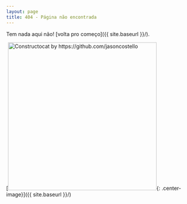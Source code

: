 ```yaml
---
layout: page
title: 404 - Página não encontrada
---
```


Tem nada aqui não! [volta pro começo]({{ site.baseurl }}/).

[<img src="{{ site.baseurl }}/images/404.jpg" alt="Constructocat by https://github.com/jasoncostello" style="width: 400px;"/>{: .center-image}]({{ site.baseurl }}/)
